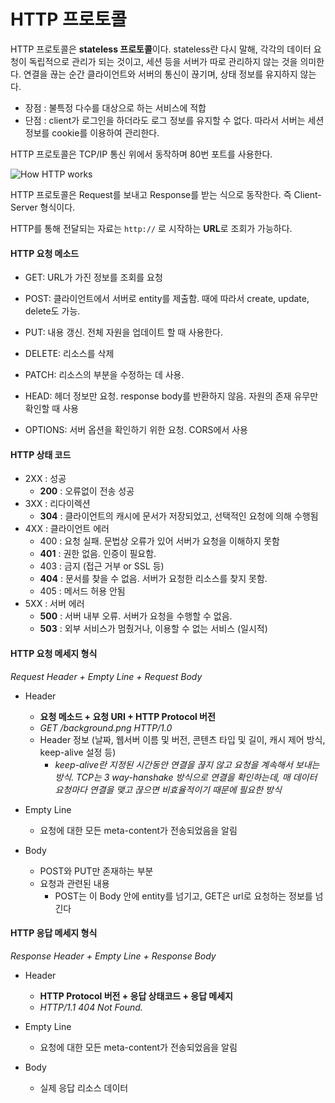 # HTTP 프로토콜

HTTP 프로토콜은 **stateless 프로토콜**이다. stateless란 다시 말해, 각각의 데이터 요청이 독립적으로 관리가 되는 것이고, 세션 등을 서버가 따로 관리하지 않는 것을 의미한다. 연결을 끊는 순간 클라이언트와 서버의 통신이 끊기며, 상태 정보를 유지하지 않는다.

- 장점 : 불특정 다수를 대상으로 하는 서비스에 적합
- 단점 : client가 로그인을 하더라도 로그 정보를 유지할 수 없다. 따라서 서버는 세션 정보를 cookie를 이용하여 관리한다.

HTTP 프로토콜은 TCP/IP 통신 위에서 동작하며 80번 포트를 사용한다.

![How HTTP works](https://lh3.googleusercontent.com/proxy/4u8mMVuUqh9TXBibsv5tSEMPManW6GihgYdSF6UfwMWvgHCK6UpVcrn_O4TZoi9d4JH6ymQI149p8WmKruPo7-gxQoYo_pWA65VLGV2YozAymSpdYN4jWw7ut2JhCpxuSnv23o3tGXoOWL75MSWaU_qKEQCmpdrgNus)

HTTP 프로토콜은 Request를 보내고 Response를 받는 식으로 동작한다. 즉 Client-Server 형식이다.

HTTP를 통해 전달되는 자료는 `http://` 로 시작하는 **URL**로 조회가 가능하다.

#### HTTP 요청 메소드

- GET: URL가 가진 정보를 조회를 요청
- POST: 클라이언트에서 서버로 entity를 제출함. 때에 따라서 create, update, delete도 가능.
- PUT: 내용 갱신. 전체 자원을 업데이트 할 때 사용한다.
- DELETE: 리소스를 삭제

- PATCH: 리소스의 부분을 수정하는 데 사용.
- HEAD: 헤더 정보만 요청. response body를 반환하지 않음. 자원의 존재 유무만 확인할 때 사용
- OPTIONS: 서버 옵션을 확인하기 위한 요청. CORS에서 사용

#### HTTP 상태 코드

- 2XX : 성공
  - **200** : 오류없이 전송 성공
- 3XX : 리다이렉션
  - **304** : 클라이언트의 캐시에 문서가 저장되었고, 선택적인 요청에 의해 수행됨
- 4XX : 클라이언트 에러
  - 400 : 요청 실패. 문법상 오류가 있어 서버가 요청을 이해하지 못함
  - **401** : 권한 없음. 인증이 필요함.
  - 403 : 금지 (접근 거부 or SSL 등)
  - **404** : 문서를 찾을 수 없음. 서버가 요청한 리소스를 찾지 못함.
  - 405 : 메서드 허용 안됨
- 5XX : 서버 에러
  - **500** : 서버 내부 오류. 서버가 요청을 수행할 수 없음.
  - **503** : 외부 서비스가 멈췄거나, 이용할 수 없는 서비스 (일시적)

#### HTTP 요청 메세지 형식

_Request Header + Empty Line + Request Body_

- Header

  - **요청 메소드 + 요청 URI + HTTP Protocol 버전**
  - _GET /background.png HTTP/1.0_
  - Header 정보 (날짜, 웹서버 이름 및 버전, 콘텐츠 타입 및 길이, 캐시 제어 방식, keep-alive 설정 등)
    - _keep-alive란 지정된 시간동안 연결을 끊지 않고 요청을 계속해서 보내는 방식. TCP는 3 way-hanshake 방식으로 연결을 확인하는데, 매 데이터 요청마다 연결을 맺고 끊으면 비효율적이기 때문에 필요한 방식_

- Empty Line

  - 요청에 대한 모든 meta-content가 전송되었음을 알림

- Body
  - POST와 PUT만 존재하는 부분
  - 요청과 관련된 내용
    - POST는 이 Body 안에 entity를 넘기고, GET은 url로 요청하는 정보를 넘긴다

#### HTTP 응답 메세지 형식

_Response Header + Empty Line + Response Body_

- Header

  - **HTTP Protocol 버전 + 응답 상태코드 + 응답 메세지**
  - _HTTP/1.1 404 Not Found._

- Empty Line

  - 요청에 대한 모든 meta-content가 전송되었음을 알림

- Body
  - 실제 응답 리소스 데이터
